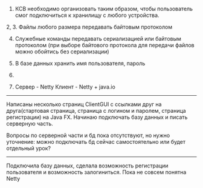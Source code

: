 1. КСВ необходимо организовать таким образом, чтобы пользователь смог подключиться
к хранилищу с любого устройства.

2, 3. Файлы любого размера передавать байтовым протоколом

4. Служебные команды передавать сериализацией или байтовым протоколом (при выборе байтового
протокола для передачи файлов можно обойтись без сериализации)

5. В базе данных хранить имя пользователя, пароль

6.

7. Сервер - Netty
Клиент - Netty + java.io
____________________________________

Написаны несколько страниц ClientGUI c ссылками друг на друга(стартовая страница, страница с логином и паролем,
страница регистрации) на Java FX.
Начинаю подключать базу данных и писать серверную часть.

Вопросы по серверной части и бд пока отсутствуют, но нужно уточнение: можно подключать бд сейчас
самостоятельно или будет отдельный урок?

_________________________________________________

Подключила базу данных, сделала возможность регистрации пользователя и возможность залогиниться.
Пока не совсем понятна Netty